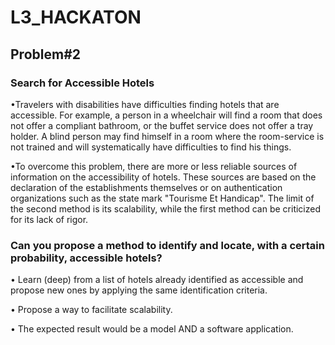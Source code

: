 # L3_HACKATON

## Problem#2

### Search for Accessible Hotels


•Travelers with disabilities have difficulties finding hotels that are accessible. For
example, a person in a wheelchair will find a room that does not offer a compliant
bathroom, or the buffet service does not offer a tray holder. A blind person may find
himself in a room where the room-service is not trained and will systematically have
difficulties to find his things.

•To overcome this problem, there are more or less reliable sources of information on
the accessibility of hotels. These sources are based on the declaration of the
establishments themselves or on authentication organizations such as the state mark
"Tourisme Et Handicap". The limit of the second method is its scalability, while the first
method can be criticized for its lack of rigor.

### Can you propose a method to identify and locate, with a certain probability, accessible hotels?


• Learn (deep) from a list of hotels already identified as accessible and propose new ones by
applying the same identification criteria.

• Propose a way to facilitate scalability.

• The expected result would be a model AND a software application.
